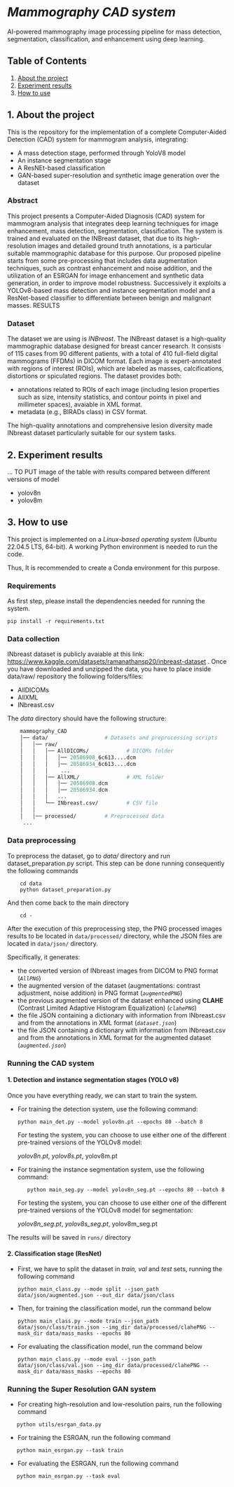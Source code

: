 # *Mammography CAD system*
AI-powered mammography image processing pipeline for mass detection, segmentation,
classification, and enhancement using deep learning.

## Table of Contents
1. [About the project](#1-about-the-project)
2. [Experiment results](#2-experiment-results)
3. [How to use](#3-how-to-use)


## 1. About the project
This is the repository for the implementation of a complete Computer-Aided Detection (CAD) system for mammogram analysis, integrating: 
- A mass detection stage, performed through YoloV8 model
- An instance segmentation stage
- A ResNEt-based classification 
- GAN-based super-resolution and synthetic image generation over the dataset

### Abstract
This project presents a Computer-Aided Diagnosis (CAD) system for mammogram analysis that integrates deep learning techniques for image enhancement, mass detection, segmentation, classification. The system is trained and evaluated on the INBreast dataset, that due to its high-resolution images and detailed ground truth annotations, is a particular suitable mammographic database for this purpose. Our proposed pipeline starts from some pre-processing that includes data augmentation techniques, such as contrast enhancement and noise addition, and the utilization of an ESRGAN for image enhancement and synthetic data generation, in order to improve model robustness. Successively it exploits a YOLOv8-based mass detection and instance segmentation model and a ResNet-based classifier to differentiate between benign and malignant masses. 
RESULTS


### Dataset
The dataset we are using is *INBreast*.
The INBreast dataset is a high-quality mammographic database designed for breast cancer research. 
It consists of 115 cases from 90 different patients, with a total of 410 full-field digital mammograms (FFDMs) in DICOM format.
Each image is expert-annotated with regions of interest (ROIs), which are labeled as masses, calcifications, distortions
or spiculated regions.
The dataset provides both:
- annotations related to ROIs of each image (including lesion properties such as size, intensity statistics, and contour
points in pixel and millimeter spaces), avaiable in XML format.
- metadata (e.g., BIRADs class) in CSV format.

The high-quality annotations and comprehensive lesion diversity made 
INbreast dataset particularly suitable for our system tasks.

## 2. Experiment results
... 
TO PUT image of the table with results compared between different versions of model
- yolov8n
- yolov8m


## 3. How to use
This project is implemented on a *Linux-based operating system* (Ubuntu 22.04.5 LTS, 64-bit).
A working Python environment is needed to run the code. 

Thus, It is recommended to create a Conda environment for this purpose.


### Requirements
As first step, please install the dependencies needed for running the system.
```shell
pip install -r requirements.txt
```

### Data collection 
INbreast dataset is publicly avaiable at this link: https://www.kaggle.com/datasets/ramanathansp20/inbreast-dataset .
Once you have downloaded and unzipped the data, you have to place inside data/raw/ repository the following folders/files:
- AllDICOMs
- AllXML
- INbreast.csv 

The *data* directory should have the following structure:
```graphql
    mammography_CAD
    │── data/                  # Datasets and preprocessing scripts
    │   │── raw/               
    │   │   │── AllDICOMs/            # DICOMs folder
    │   │   │   │── 20586908_6c613....dcm
    │   │   │   │── 20586934_6c613....dcm
    │   │   │    ...
    │   │   │── AllXML/               # XML folder
    │   │   │   │── 20586908.dcm
    │   │   │   │── 20586934.dcm
    │   │   │   ...
    │   │   └── INbreast.csv/         # CSV file
    │   │
    │   │── processed/         # Preprocessed data 
     ...

```

### Data preprocessing
To preprocess the dataset, go to *data/* directory and run dataset_preparation.py script. 
This step can be done running consequently the following commands
```shell
    cd data
    python dataset_preparation.py
```
   And then come back to the main directory

```shell 
    cd -
```
After the execution of this preprocessing step, the PNG processed images results to be located in `data/processed/` directory, while the JSON files are located in `data/json/` directory.

Specifically, it generates:
- the converted version of INbreast images from DICOM to PNG format (*`AllPNG`*)
- the augmented version of the dataset (augmentations: contrast adjustment, noise addition) in PNG format (*`augmentedPNG`*)
- the previous augmented version of the dataset enhanced using **CLAHE** (Contrast Limited Adaptive Histogram Equalization) (*`clahePNG`*)
- the file JSON containing a dictionary with information from INbreast.csv and from the annotations in XML format (*`dataset.json`*)
- the file JSON containing a dictionary with information from INbreast.csv and from the annotations in XML format for the augmented dataset (*`augmented.json`*)


### Running the CAD system

#### 1. Detection and instance segmentation stages (YOLO v8)
Once you have everything ready, we can start to train the system.
- For training the detection system, use the following command:
    ```shell
    python main_det.py --model yolov8n.pt --epochs 80 --batch 8 
    ```
    For testing the system, you can choose to use either one of the different pre-trained versions of the YOLOv8 model: 
    
    *yolov8n.pt*, *yolov8s.pt*, yolov8m.pt


- For training the instance segmentation system, use the following command:
   ```shell
      python main_seg.py --model yolov8n_seg.pt --epochs 80 --batch 8 
   ```

    For testing the system, you can choose to use either one of the different pre-trained versions of the YOLOv8 model for segmentation: 
    
    *yolov8n_seg.pt*, *yolov8s_seg.pt*, yolov8m_seg.pt
    
    

The results will be saved in `runs/` directory

#### 2. Classification stage (ResNet)

- First, we have to split the dataset in *train, val* and *test* sets, running the following command
    ```shell
    python main_class.py --mode split --json_path data/json/augmented.json --out_dir data/json/class
    ```
- Then, for training the classification model, run the command below
    ```shell
    python main_class.py --mode train --json_path data/json/class/train.json --img_dir data/processed/clahePNG --mask_dir data/mass_masks --epochs 80
    ```
- For evaluating the classification model, run the command below 
    ```shell
    python main_class.py --mode eval --json_path data/json/class/val.json --img_dir data/processed/clahePNG --mask_dir data/mass_masks --epochs 80
    ```



### Running the Super Resolution GAN system
- For creating high-resolution and low-resolution pairs, run the following command
 ```shell
    python utils/esrgan_data.py
 ```

- For training the ESRGAN, run the following command
 ```shell
    python main_esrgan.py --task train
 ```

- For evaluating the ESRGAN, run the following command
 ```shell
    python main_esrgan.py --task eval
 ```

